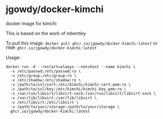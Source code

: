 jgowdy/docker-kimchi
===============

docker image for kimchi

This is based on the work of mbentley

To pull this image:
`docker pull ghcr.io/jgowdy/docker-kimchi:latest`
or
`FROM ghcr.io/jgowdy/docker-kimchi:latest`

Usage:
```
docker run -d --restart=always --net=host --name kimchi \
  -v /etc/passwd:/etc/passwd:ro \
  -v /etc/group:/etc/group:ro \
  -v /etc/shadow:/etc/shadow:ro \
  -v /path/to/ssl/cert:/etc/kimchi/kimchi-cert.pem:ro \
  -v /path/to/ssl/key:/etc/kimchi/kimchi-key.pem:ro \
  -v /var/run/libvirt/libvirt-sock:/var/run/libvirt/libvirt-sock \
  -v /var/lib/libvirt:/var/lib/libvirt \
  -v /etc/libvirt:/etc/libvirt \
  -v /path/to/your/storage:/path/to/your/storage \
  ghcr.io/jgowdy/docker-kimchi:latest
```
